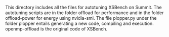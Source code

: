 This directory includes all the files for autotuning XSBench on Summit. The autotuning scripts are in the folder offload for performance and in the folder 
offload-power for energy using nvidia-smi. The file plopper.py under the folder plopper entails generating a new code, compiling and execution. openmp-offload is the original code of XSBench.

